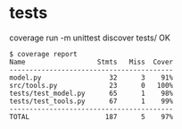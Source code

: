 

# tests
coverage run -m unittest discover tests/
OK

```
$ coverage report
Name                  Stmts   Miss  Cover
-----------------------------------------
model.py                 32      3    91%
src/tools.py             23      0   100%
tests/test_model.py      65      1    98%
tests/test_tools.py      67      1    99%
-----------------------------------------
TOTAL                   187      5    97%
```
